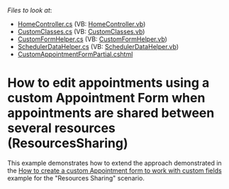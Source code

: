 <!-- default file list -->
*Files to look at*:

* [HomeController.cs](./CS/DevExpressMvcApplication1/Controllers/HomeController.cs) (VB: [HomeController.vb](./VB/DevExpressMvcApplication1/Controllers/HomeController.vb))
* [CustomClasses.cs](./CS/DevExpressMvcApplication1/Models/CustomClasses.cs) (VB: [CustomClasses.vb](./VB/DevExpressMvcApplication1/Models/CustomClasses.vb))
* [CustomFormHelper.cs](./CS/DevExpressMvcApplication1/Models/CustomFormHelper.cs) (VB: [CustomFormHelper.vb](./VB/DevExpressMvcApplication1/Models/CustomFormHelper.vb))
* [SchedulerDataHelper.cs](./CS/DevExpressMvcApplication1/Models/SchedulerDataHelper.cs) (VB: [SchedulerDataHelper.vb](./VB/DevExpressMvcApplication1/Models/SchedulerDataHelper.vb))
* [CustomAppointmentFormPartial.cshtml](./CS/DevExpressMvcApplication1/Views/Home/CustomAppointmentFormPartial.cshtml)
<!-- default file list end -->
# How to edit appointments using a custom Appointment Form when appointments are shared between several resources (ResourcesSharing)


<p>This example demonstrates how to extend the approach demonstrated in the <a href="https://supportcenter.devexpress.com/ticket/details/t153478/how-to-create-a-custom-appointment-form-to-work-with-custom-fields-step-by-step">How to create a custom Appointment form to work with custom fields</a> example for the "Resources Sharing" scenario.</p>

<br/>


